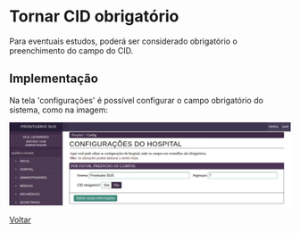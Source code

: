 # Tornar CID obrigatório

Para eventuais estudos, poderá ser considerado obrigatório o preenchimento do campo do CID.

## Implementação

Na tela 'configurações' é possível configurar o campo obrigatório do sistema, como na imagem:

![Tela](./img/config.jpeg?raw=true)

[Voltar](../README.md)